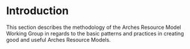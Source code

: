 
# Introduction

This section describes the methodology of the Arches Resource Model Working Group in regards to the basic patterns and practices in creating good and useful Arches Resource Models. 